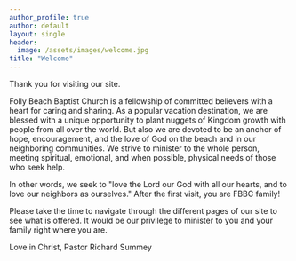 ```yaml
---
author_profile: true
author: default
layout: single
header:
  image: /assets/images/welcome.jpg
title: "Welcome"
---
```


Thank you for visiting our site.

Folly Beach Baptist Church is a fellowship of committed believers with a heart for caring and
sharing. As a popular vacation destination, we are blessed with a unique opportunity to plant
nuggets of Kingdom growth with people from all over the world. But also we are devoted to be an
anchor of hope, encouragement, and the love of God on the beach and in our neighboring communities.
We strive to minister to the whole person, meeting spiritual, emotional, and when possible, physical
needs of those who seek help.

In other words, we seek to "love the Lord our God with all our hearts, and to love our neighbors as
ourselves." After the first visit, you are FBBC family!

Please take the time to navigate through the different pages of our site to see what is offered. It
would be our privilege to minister to you and your family right where you are.

Love in Christ, Pastor Richard Summey
